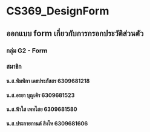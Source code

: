 # CS369_DesignForm


## ออกแบบ form เกี่ยวกับการกรอกประวัติส่วนตัว


### กลุ่ม G2 - Form
### สมาชิก 
#### น.ส.พิมพิกา เดชประภัสสร 6309681218
#### น.ส.อรยา บุญเติร 6309681523
#### น.ส.ฟ้าใส เพทไสย 6309681580
#### น.ส.ประกายกานต์ สิงโห 6309681606